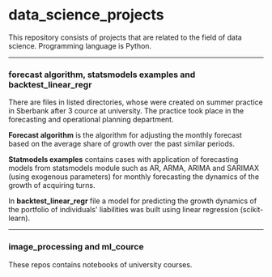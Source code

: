 # data_science_projects

This repository consists of projects that are related to the field of data science. 
Programming language is Python.

------------
### forecast algorithm, statsmodels examples and backtest_linear_regr
There are files in listed directories, whose were created on summer practice in Sberbank after 3 cource at university.
The practice took place in the forecasting and operational planning department.

<b>Forecast algorithm</b> is the algorithm for adjusting the monthly forecast based on the average share of growth over the past similar periods.

<b>Statmodels examples</b> contains cases with application of forecasting models from statsmodels module such as AR, ARMA, ARIMA and SARIMAX (using exogenous parameters) for monthly forecasting the dynamics of the growth of acquiring turns.

In <b>backtest_linear_regr</b> file a model for predicting the growth dynamics of the portfolio of individuals' liabilities was built using linear regression (scikit-learn).

-----------
### image_processing and ml_cource
These repos contains notebooks of university courses.
